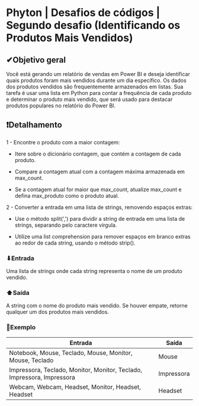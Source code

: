 # Phyton | Desafios de códigos | Segundo desafio (Identificando os Produtos Mais Vendidos)

## ✔Objetivo geral
Você está gerando um relatório de vendas em Power BI e deseja identificar quais produtos foram mais vendidos durante um dia específico. Os dados dos produtos vendidos são frequentemente armazenados em listas. Sua tarefa é usar uma lista em Python para contar a frequência de cada produto e determinar o produto mais vendido, que será usado para destacar produtos populares no relatório do Power BI.

## ❗Detalhamento
1 - Encontre o produto com a maior contagem:

- Itere sobre o dicionário contagem, que contém a contagem de cada produto.

- Compare a contagem atual com a contagem máxima armazenada em max_count.

- Se a contagem atual for maior que max_count, atualize max_count e defina max_produto como o produto atual.

2 - Converter a entrada em uma lista de strings, removendo espaços extras:

- Use o método split(',') para dividir a string de entrada em uma lista de strings, separando pelo caractere vírgula.

- Utilize uma list comprehension para remover espaços em branco extras ao redor de cada string, usando o método strip().

### ⬇Entrada
Uma lista de strings onde cada string representa o nome de um produto vendido.

### ⬆Saída
A string com o nome do produto mais vendido. Se houver empate, retorne qualquer um dos produtos mais vendidos.

### 💱Exemplo

| Entrada | Saída |
| -------- | ----- |
| Notebook, Mouse, Teclado, Mouse, Monitor, Mouse, Teclado | Mouse |
| Impressora, Teclado, Monitor, Monitor, Teclado, Impressora, Impressora | Impressora |
| Webcam, Webcam, Headset, Monitor, Headset, Headset | Headset |
